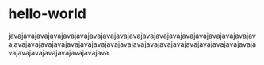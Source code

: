 # hello-world 
javajavajavajavajavajavajavajavajavajavajavajavajavajavajavajavajavajavajavajavajavajavajavajavajavajavajavajavajavajavajavajavajavajavajavajavajavajavajavajavajavajavajavajavajava

